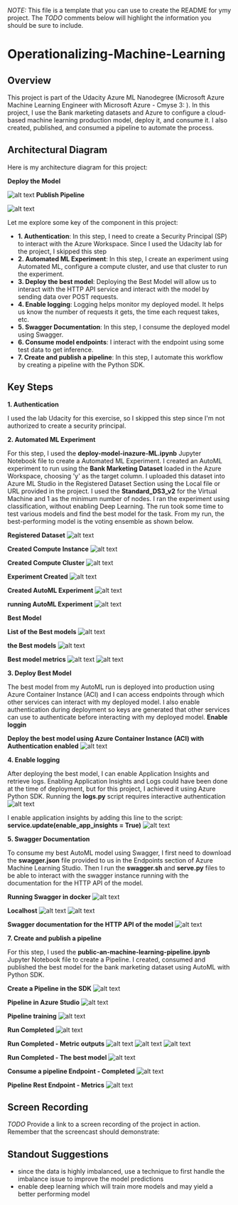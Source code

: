 *NOTE:* This file is a template that you can use to create the README for ymy project. The *TODO* comments below will highlight the information you should be sure to include.


# Operationalizing-Machine-Learning

## Overview
This project is part of the Udacity Azure ML Nanodegree (Microsoft Azure Machine Learning Engineer with Microsoft Azure - Cmyse 3: ). In this project, I use the Bank marketing datasets and Azure to configure a cloud-based machine learning production model, deploy it, and consume it. I also created, published, and consumed a pipeline to automate the process.

## Architectural Diagram
Here is my architecture diagram for this project:

**Deploy the Model**

![alt text](<screenshots/Project 2 - Architechture diagram.PNG>)
**Publish Pipeline**

![alt text](<screenshots/Project 2 - Architechture diagram - pipeline.PNG>)

Let me explore some key of the component in this project:
- **1. Authentication**: In this step, I need to create a Security Principal (SP) to interact with the Azure Workspace. Since I used the Udacity lab for the project, I skipped this step
- **2. Automated ML Experiment**: In this step, I create an experiment using Automated ML, configure a compute cluster, and use that cluster to run the experiment.
- **3. Deploy the best model**: Deploying the Best Model will allow us to interact with the HTTP API service and interact with the model by sending data over POST requests.
- **4. Enable logging**: Logging helps monitor my deployed model. It helps us know the number of requests it gets, the time each request takes, etc.
- **5. Swagger Documentation**: In this step, I consume the deployed model using Swagger.
- **6. Consume model endpoints**: I interact with the endpoint using some test data to get inference.
- **7. Create and publish a pipeline**: In this step, I automate this workflow by creating a pipeline with the Python SDK.

## Key Steps
**1. Authentication**

I used the lab Udacity for this exercise, so I skipped this step since I'm not authorized to create a security principal.

**2. Automated ML Experiment**

For this step, I used the **deploy-model-inazure-ML.ipynb** Jupyter Notebook file to create a Automated ML Experiment.
I created an AutoML experiment to run using the **Bank Marketing Dataset** loaded in the Azure Workspace, choosing 'y' as the target column.
I uploaded this dataset into Azure ML Studio in the Registered Dataset Section using the Local file or URL provided in the project.
I used the **Standard_DS3_v2** for the Virtual Machine and 1 as the minimum number of nodes.
I ran the experiment using classification, without enabling Deep Learning. The run took some time to test various models and find the best model for the task.
From my run, the best-performing model is the voting ensemble as shown below.

**Registered Dataset**
![alt text](<screenshots/1. Registered Dataset.png>)

**Created Compute Instance**
![alt text](<screenshots/2. Compute instances.png>)

**Created Compute Cluster**
![alt text](<screenshots/3. Compute cluste.png>)

**Experiment Created**
![alt text](<screenshots/4. Experiment.png>)

**Created AutoML Experiment**
![alt text](<screenshots/3. Created AutoML Exprements.png>)

**running AutoML Experiment**
![alt text](<screenshots/4. run Auto ML Experiment.png>)

**Best Model**

****List of the Best models****
![alt text](<screenshots/6. List of Best models (Algorithm name).png>)

****the Best models****
![alt text](<screenshots/7.  The best model.png>)

****Best model metrics****
![alt text](<screenshots/7.1. the Best model with Metric (1).png>)
![alt text](<screenshots/7.1. the Best model with Metric (2).png>)

**3. Deploy Best Model**

The best model from my AutoML run is deployed into production using Azure Container Instance (ACI) and I can access endpoints through which other services can interact with my deployed model. 
I also enable authentication during deployment so keys are generated that other services can use to authenticate before interacting with my deployed model.
**Enable loggin**


**Deploy the best model using Azure Container Instance (ACI) with Authentication enabled**
![alt text](<screenshots/8. Deploy Model.png>)

**4. Enable logging**

After deploying the best model, I can enable Application Insights and retrieve logs.
Enabling Application Insights and Logs could have been done at the time of deployment, but for this project, I achieved it using Azure Python SDK. Running the **logs.py** script requires interactive authentication
![alt text](<screenshots/9. Enable logging.png>)

I enable application insights by adding this line to the script: **service.update(enable_app_insights = True)**
![alt text](<screenshots/10. Application Insights enabled.png>)

**5. Swagger Documentation**

To consume my best AutoML model using Swagger, I first need to download the **swagger.json** file provided to us in the Endpoints section of Azure Machine Learning Studio. Then I run the **swagger.sh** and **serve.py** files to be able to interact with the swagger instance running with the documentation for the HTTP API of the model.

**Running Swagger in docker**
![alt text](<screenshots/run docket and swagger .png>)

**Localhost**
![alt text](<screenshots/Run localhost for swagger (1).png>)
![alt text](<screenshots/localhost running.png>)

**Swagger documentation for the HTTP API of the model**
![alt text](screenshots/swagger.png)


**7. Create and publish a pipeline**

For this step, I used the **public-an-machine-learning-pipeline.ipynb** Jupyter Notebook file to create a Pipeline. I created, consumed and published the best model for the bank marketing dataset using AutoML with Python SDK.

**Create a Pipeline in the SDK**
![alt text](<screenshots/11. create pipeline.png>)

**Pipeline in Azure Studio**
![alt text](<screenshots/12. pipeline running.png>)

**Pipeline training**
![alt text](<screenshots/12. pipeline running (2).png>)

**Run Completed**
![alt text](<screenshots/12. pipeline training completed.png>)

**Run Completed - Metric outputs**
![alt text](<screenshots/13. pipeline best models.png>)
![alt text](<screenshots/14. pipeline the best model (metric - 1).png>)
![alt text](<screenshots/14. pipeline the best model (metric - 2).png>)

**Run Completed - The best model**
![alt text](<screenshots/14. pipeline the best model.png>)

**Consume a pipeline Endpoint - Completed**
![alt text](<screenshots/pipeline with endpoint.png>)

**Pipeline Rest Endpoint - Metrics**
![alt text](<screenshots/the best model pipeline endpoint.png>)

## Screen Recording
*TODO* Provide a link to a screen recording of the project in action. Remember that the screencast should demonstrate:

## Standout Suggestions

- since the data is highly imbalanced, use a technique to first handle the imbalance issue to improve the model predictions
- enable deep learning which will train more models and may yield a better performing model
